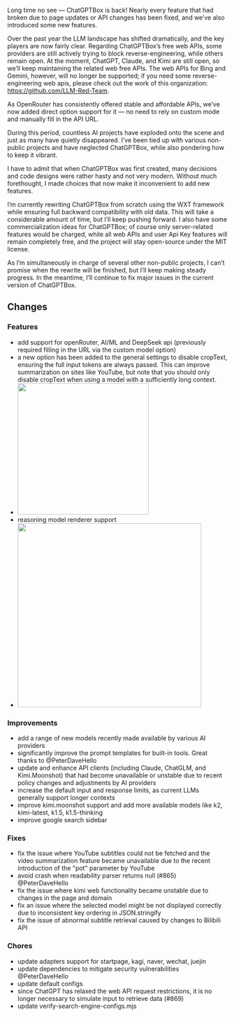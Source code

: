 Long time no see — ChatGPTBox is back! Nearly every feature that had broken due to page updates or API changes has been fixed, and we’ve also introduced some new features.

Over the past year the LLM landscape has shifted dramatically, and the key players are now fairly clear. Regarding ChatGPTBox’s free web APIs, some providers are still actively trying to block reverse-engineering, while others remain open. At the moment, ChatGPT, Claude, and Kimi are still open, so we’ll keep maintaining the related web free APIs. The web APIs for Bing and Gemini, however, will no longer be supported; if you need some reverse-engineering web apis, please check out the work of this organization: https://github.com/LLM-Red-Team.

As OpenRouter has consistently offered stable and affordable APIs, we’ve now added direct option support for it — no need to rely on custom mode and manually fill in the API URL.

During this period, countless AI projects have exploded onto the scene and just as many have quietly disappeared. I’ve been tied up with various non-public projects and have neglected ChatGPTBox, while also pondering how to keep it vibrant.

I have to admit that when ChatGPTBox was first created, many decisions and code designs were rather hasty and not very modern. Without much forethought, I made choices that now make it inconvenient to add new features.

I’m currently rewriting ChatGPTBox from scratch using the WXT framework while ensuring full backward compatibility with old data. This will take a considerable amount of time, but I’ll keep pushing forward. I also have some commercialization ideas for ChatGPTBox; of course only server-related features would be charged, while all web APIs and user Api Key features will remain completely free, and the project will stay open-source under the MIT license.

As I’m simultaneously in charge of several other non-public projects, I can’t promise when the rewrite will be finished, but I’ll keep making steady progress. In the meantime, I’ll continue to fix major issues in the current version of ChatGPTBox.

## Changes

### Features

- add support for openRouter, AI/ML and DeepSeek api (previously required filling in the URL via the custom model option)
- a new option has been added to the general settings to disable cropText, ensuring the full input tokens are always passed. This can improve summarization on sites like YouTube, but note that you should only disable cropText when using a model with a sufficiently long context.
- <img width="300" src="https://github.com/user-attachments/assets/455931d6-8a73-4cdf-88a6-d4dcff53ecd7"/>
- reasoning model renderer support
- <img width="420" src="https://github.com/user-attachments/assets/1951cc7e-d12a-4cc2-8f7f-826603bbf884" />

### Improvements
- add a range of new models recently made available by various AI providers
- significantly improve the prompt templates for built-in tools. Great thanks to @PeterDaveHello 
- update and enhance API clients (including Claude, ChatGLM, and Kimi.Moonshot) that had become unavailable or unstable due to recent policy changes and adjustments by AI providers
- increase the default input and response limits, as current LLMs generally support longer contexts
- improve kimi.moonshot support and add more available models like k2, kimi-latest, k1.5, k1.5-thinking
- improve google search sidebar

### Fixes
- fix the issue where YouTube subtitles could not be fetched and the video summarization feature became unavailable due to the recent introduction of the "pot" parameter by YouTube
- avoid crash when readability parser returns null (#865) @PeterDaveHello 
- fix the issue where kimi web functionality became unstable due to changes in the page and domain
- fix an issue where the selected model might be not displayed correctly due to inconsistent key ordering in JSON.stringify
- fix the issue of abnormal subtitle retrieval caused by changes to Bilibili API

### Chores
- update adapters support for startpage, kagi, naver, wechat, juejin
- update dependencies to mitigate security vulnerabilities @PeterDaveHello 
- update default configs
- since ChatGPT has relaxed the web API request restrictions, it is no longer necessary to simulate input to retrieve data (#869)
- update verify-search-engine-configs.mjs
